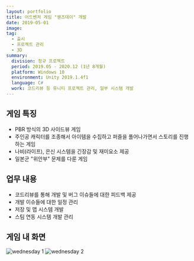 ```yaml
---
layout: portfolio
title: 어드벤처 게임 "웬즈데이" 개발
date: 2019-05-01
image: 
tag:
  - 출시
  - 프로젝트 관리
  - 3D
summary:
  division: 정규 프로젝트
  period: 2019.05 - 2020.12 (1년 8개월)
  platform: Windows 10
  environment: Unity 2019.1.4f1
  language: C#
  work: 코드리뷰 등 유니티 프로젝트 관리, 일부 시스템 개발
---
```


## 게임 특징

* PBR 방식의 3D 사이드뷰 게임
* 주인공 캐릭터를 조종해서 아이템을 수집하고 퍼즐을 풀어나가면서 스토리를 진행하는 게임
* 나비(라이프), 은신 시스템을 긴장감 및 재미요소 제공
* 일본군 "위안부" 문제를 다룬 게임

## 업무 내용

* 코드리뷰를 통해 개발 및 버그 이슈들에 대한 피드백 제공
* 개발 이슈들에 대한 일정 관리
* 저장 및 맵 시스템 개발
* 스팀 연동 시스템 개발 관리

## 게임 내 화면

![wednesday 1]({{site.baseurl}}/assets/portfolio/wednesday/wednesday-01.jpg)
![wednesday 2]({{site.baseurl}}/assets/portfolio/wednesday/wednesday-02.jpg)
